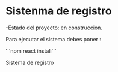 <h1>Sistenma de registro</h1>

-Estado del proyecto: en construccion.

Para ejecutar el sistema debes poner :

'''npm react install'''

Sistema de registro

